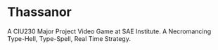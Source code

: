 # Thassanor
A CIU230 Major Project Video Game at SAE Institute. A Necromancing Type-Hell, Type-Spell,  Real Time Strategy.
